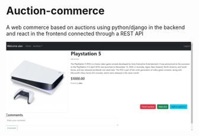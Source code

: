 # Auction-commerce

A web commerce based on auctions using python/django in the backend and react in the frontend connected through a REST API

![preview](./screenshot.png)

